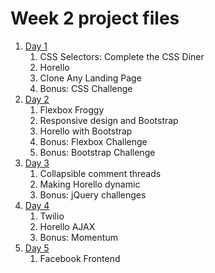# Week 2 project files

1. [Day 1](day1/README.md)
    1. CSS Selectors: Complete the CSS Diner
    1. Horello
    1. Clone Any Landing Page
    1. Bonus: CSS Challenge
1. [Day 2](day2/README.md)
    1. Flexbox Froggy
    1. Responsive design and Bootstrap
    1. Horello with Bootstrap
    1. Bonus: Flexbox Challenge
    1. Bonus: Bootstrap Challenge
1. [Day 3](day3/README.md)
    1. Collapsible comment threads
    1. Making Horello dynamic
    1. Bonus: jQuery challenges
1. [Day 4](day4/README.md)
    1. Twilio
    1. Horello AJAX
    1. Bonus: Momentum
1. [Day 5](day5/README.md)
    1. Facebook Frontend
